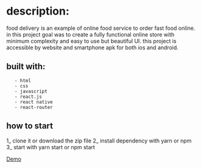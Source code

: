 # description:
food delivery is an example of online food service to order fast food online. 
in this project goal was to create a fully functional online store with minimum complexity and easy to use but beautiful UI. 
this project is accessible by website and smartphone apk for both ios and android.

## built with:
       - html
       - css
       - javascript
       - react.js
       - react native
       - react-router
        
## how to start
  1_ clone it or download the zip file
  2_ install dependency with yarn or npm
  3_ start with yarn start or npm start
  
  
[Demo](https://www.mohammaddh.com/projects/food-delivery/)  
